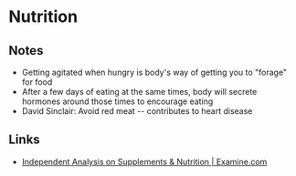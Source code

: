# Nutrition

## Notes

- Getting agitated when hungry is body's way of getting you to "forage" for food
- After a few days of eating at the same times, body will secrete hormones around those times to encourage eating
- David Sinclair: Avoid red meat -- contributes to heart disease

## Links

- [Independent Analysis on Supplements & Nutrition | Examine.com](https://examine.com/)

